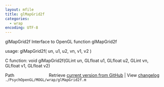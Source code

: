 ```yaml
---
layout: mfile
title: glMapGrid2f
categories:
  - wrap
encoding: UTF-8
---
```


glMapGrid2f  Interface to OpenGL function glMapGrid2f  

usage:  glMapGrid2f( un, u1, u2, vn, v1, v2 )  

C function:  void glMapGrid2f(GLint un, GLfloat u1, GLfloat u2, GLint vn, GLfloat v1, GLfloat v2)  


<div class="code_header" style="text-align:right;">
  <span style="float:left;">Path&nbsp;&nbsp;</span> <span class="counter">Retrieve <a href=
  "https://raw.github.com/Psychtoolbox-3/Psychtoolbox-3/beta/./PsychOpenGL/MOGL/wrap/glMapGrid2f.m">current version from GitHub</a> | View <a href=
  "https://github.com/Psychtoolbox-3/Psychtoolbox-3/commits/beta/./PsychOpenGL/MOGL/wrap/glMapGrid2f.m">changelog</a></span>
</div>
<div class="code">
  <code>./PsychOpenGL/MOGL/wrap/glMapGrid2f.m</code>
</div>
